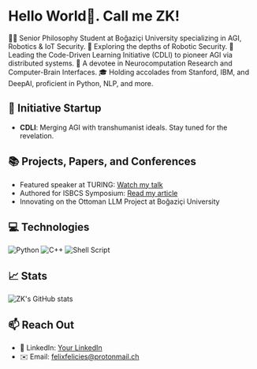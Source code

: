 # Hello World👋. Call me ZK!

👨‍💻 Senior Philosophy Student at Boğaziçi University specializing in AGI, Robotics & IoT Security.
🔐 Exploring the depths of Robotic Security.
🤖 Leading the Code-Driven Learning Initiative (CDLI) to pioneer AGI via distributed systems.
🌱 A devotee in Neurocomputation Research and Computer-Brain Interfaces.
🎓 Holding accolades from Stanford, IBM, and DeepAI, proficient in Python, NLP, and more.

## 🚀 Initiative Startup
- **CDLI**: Merging AGI with transhumanist ideals. Stay tuned for the revelation.

## 📚 Projects, Papers, and Conferences
- Featured speaker at TURING: [Watch my talk](https://youtu.be/Uji9Ntt8QOs?si=q34EbCgZcr8ORNWS)
- Authored for ISBCS Symposium: [Read my article](https://www.researchgate.net/publication/369908109_On_the_Edge_of_Cognitive_Revolution_The_Impact_of_Neuro-Robotics_on_Mind_and_Singularity)
- Innovating on the Ottoman LLM Project at Boğaziçi University

## 💻 Technologies
![Python](https://img.shields.io/badge/-Python-3776AB?style=flat-square&logo=python&logoColor=white)
![C++](https://img.shields.io/badge/-C++-00599C?style=flat-square&logo=cplusplus&logoColor=white)
![Shell Script](https://img.shields.io/badge/-Shell_Script-121011?style=flat-square&logo=gnu-bash&logoColor=white)
<!-- Add more technologies as badges -->

## 📈 Stats
![ZK's GitHub stats]([https://github-readme-stats.vercel.app/api?username=yourusername&show_icons=true&theme=radical](https://github.com/rekurrenzk))

## 📫 Reach Out
- 🧳 LinkedIn: [Your LinkedIn](https://www.linkedin.com/in/rekurrenzk/)
- ✉️ Email: [felixfelicies@protonmail.ch](mailto:felixfelicies@protonmail.ch)

